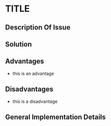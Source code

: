 # TITLE


## Description Of Issue


## Solution

## Advantages
- this is an advantage

## Disadvantages
- this is a disadvantage 

## General Implementation Details